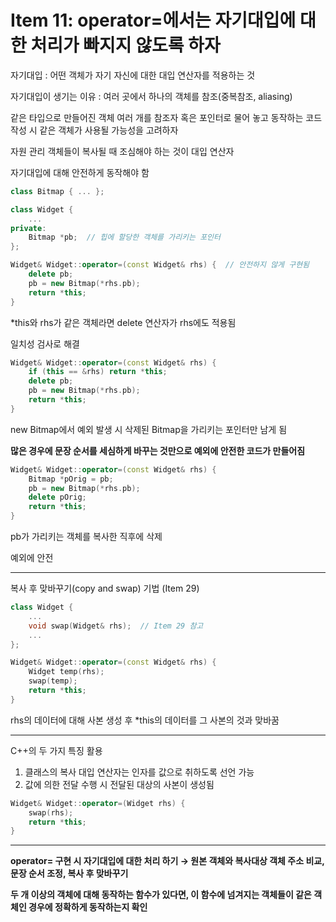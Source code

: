 # Item 11: operator=에서는 자기대입에 대한 처리가 빠지지 않도록 하자

자기대입 : 어떤 객체가 자기 자신에 대한 대입 연산자를 적용하는 것

자기대입이 생기는 이유 : 여러 곳에서 하나의 객체를 참조(중복참조, aliasing)

같은 타입으로 만들어진 객체 여러 개를 참조자 혹은 포인터로 물어 놓고 동작하는 코드 작성 시 같은 객체가 사용될 가능성을 고려하자

자원 관리 객체들이 복사될 때 조심해야 하는 것이 대입 연산자

자기대입에 대해 안전하게 동작해야 함

```c++
class Bitmap { ... };

class Widget {
    ...
private:
    Bitmap *pb;  // 힙에 할당한 객체를 가리키는 포인터
};

Widget& Widget::operator=(const Widget& rhs) {  // 안전하지 않게 구현됨
    delete pb;
    pb = new Bitmap(*rhs.pb);
    return *this;
}
```

*this와 rhs가 같은 객체라면 delete 연산자가 rhs에도 적용됨

일치성 검사로 해결

```c++
Widget& Widget::operator=(const Widget& rhs) {
    if (this == &rhs) return *this;
    delete pb;
    pb = new Bitmap(*rhs.pb);
    return *this;
}
```

new Bitmap에서 예외 발생 시 삭제된 Bitmap을 가리키는 포인터만 남게 됨

**많은 경우에 문장 순서를 세심하게 바꾸는 것만으로 예외에 안전한 코드가 만들어짐**

```c++
Widget& Widget::operator=(const Widget& rhs) {
    Bitmap *pOrig = pb;
    pb = new Bitmap(*rhs.pb);
    delete pOrig;
    return *this;
}
```

pb가 가리키는 객체를 복사한 직후에 삭제

예외에 안전

---

복사 후 맞바꾸기(copy and swap) 기법 (Item 29)

```c++
class Widget {
    ...
    void swap(Widget& rhs);  // Item 29 참고
    ...
};

Widget& Widget::operator=(const Widget& rhs) {
    Widget temp(rhs);
    swap(temp);
    return *this;
}
```

rhs의 데이터에 대해 사본 생성 후 *this의 데이터를 그 사본의 것과 맞바꿈

---

C++의 두 가지 특징 활용

1. 클래스의 복사 대입 연산자는 인자를 값으로 취하도록 선언 가능
2. 값에 의한 전달 수행 시 전달된 대상의 사본이 생성됨

```c++
Widget& Widget::operator=(Widget rhs) {
    swap(rhs);
    return *this;
}
```

---

**operator= 구현 시 자기대입에 대한 처리 하기 → 원본 객체와 복사대상 객체 주소 비교, 문장 순서 조정, 복사 후 맞바꾸기**

**두 개 이상의 객체에 대해 동작하는 함수가 있다면, 이 함수에 넘겨지는 객체들이 같은 객체인 경우에 정확하게 동작하는지 확인**

